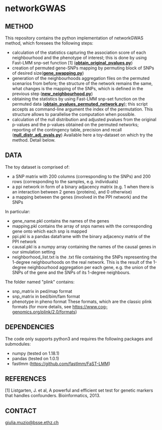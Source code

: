 # networkGWAS
## METHOD
This repository contains the python implementation of networkGWAS method, which foresees the following steps:
- calculation of the statistics capturing the association score of each neighbourhood and the phenotype of interest; this is done by using Fast-LMM snp-set function [1] ([**obtain_original_pvalues.py**](obtain_original_pvalues.py))
- creation of permuted gene-SNPs mapping by permuting block of SNPs of desired size([**gene_swapping.py**](gene_swapping.py))
- generation of the neighbourhoods aggregation files on the permuted scenarios from before; the structure of the network remains the same, what changes is the mapping of the SNPs, which is defined in the previous step ([**new_neighbourhood.py**](new_neighbourhood.py))
- obtaining the statistics by using Fast-LMM snp-set function on the permuted data ([**obtain_pvalues_permuted_network.py**](obtain_pvalues_permuted_network.py)); this script accepts as command-line argument the index of the permutation. This structure allows to parallelise the computation when possible. 
- calculation of the null distribution and adjusted pvalues from the original p-values and the p-values obtained on the permuted networks; reporting of the contingency table, precision and recall ([**null_distr_adj_pvals.py**](null_distr_adj_pvals.py))
Available here a toy-dataset on which try the method. Detail below.

## DATA
The toy dataset is comprised of:
- a SNP matrix with 200 columns (corresponding to the SNPs) and 200 rows (corresponding to the samples, e.g. individuals)
- a ppi network in form of a binary adjacency matrix (e.g. 1 when there is an interaction between 2 genes (proteins), and 0 otherwise)
- a mapping between the genes (involved in the PPI network) and the SNPs

In particular:
- gene_name.pkl contains the names of the genes
- mapping.pkl contains the array of snps names with the corresponding gene onto which each snp is mapped
- ppi.pkl is a pandas dataframe with the binary adjacency matrix of the PPI network
- causal.pkl is a numpy array containing the names of the causal genes in our simulation setting
- neighborhood_list.txt is the .txt file containing the SNPs representing the 1-degree neighbourhoods on the real network. This is the result of the 1-degree neighbourhood aggregation per each gene, e.g. the union of the SNPs of the gene and the SNPs of its 1-degree neighbours.

The folder named "plink" contains:
- snp_matrix in ped/map format
- snp_matrix in bed/bim/fam format
- phenotype in pheno format
These formats, which are the classic plink formats (for more details, see https://www.cog-genomics.org/plink/2.0/formats)

## DEPENDENCIES
The code only supports python3 and requires the following packages and submodules:
+ numpy (tested on 1.18.1)
+ pandas (tested on 1.0.1)
+ fastlmm (https://github.com/fastlmm/FaST-LMM)


## REFERENCES

[1] Listgarten, J. et al, A powerful and efficient set test for genetic markers that handles confounders.
Bioinformatics, 2013.

## CONTACT
giulia.muzio@bsse.ethz.ch
